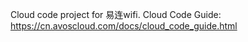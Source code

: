 Cloud code project for 易连wifi. Cloud Code Guide: https://cn.avoscloud.com/docs/cloud_code_guide.html